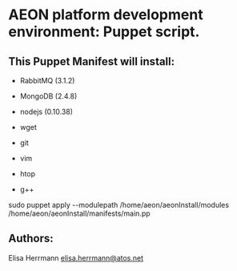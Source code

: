 # AEON platform development environment: Puppet script.

## This Puppet Manifest will install:

* RabbitMQ (3.1.2)
* MongoDB (2.4.8)
* nodejs (0.10.38)

* wget
* git
* vim 
* htop
* g++


sudo puppet apply --modulepath /home/aeon/aeonInstall/modules /home/aeon/aeonInstall/manifests/main.pp

## Authors:

Elisa Herrmann <elisa.herrmann@atos.net>
